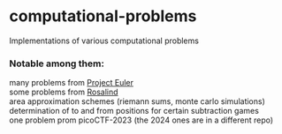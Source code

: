 # computational-problems
Implementations of various computational problems

### Notable among them:

many problems from [Project Euler](https://projecteuler.net/archives;page=2)  
some problems from [Rosalind](https://rosalind.info/problems/locations/)  
area approximation schemes (riemann sums, monte carlo simulations)  
determination of to and from positions for certain subtraction games  
one problem prom picoCTF-2023 (the 2024 ones are in a different repo)  

